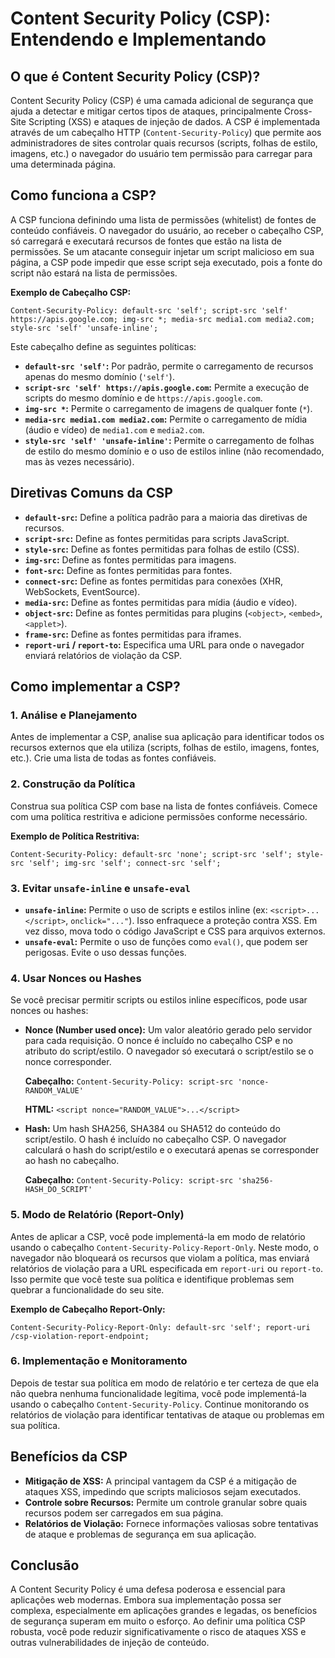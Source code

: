 # Content Security Policy (CSP): Entendendo e Implementando

## O que é Content Security Policy (CSP)?

Content Security Policy (CSP) é uma camada adicional de segurança que ajuda a detectar e mitigar certos tipos de ataques, principalmente Cross-Site Scripting (XSS) e ataques de injeção de dados. A CSP é implementada através de um cabeçalho HTTP (`Content-Security-Policy`) que permite aos administradores de sites controlar quais recursos (scripts, folhas de estilo, imagens, etc.) o navegador do usuário tem permissão para carregar para uma determinada página.

## Como funciona a CSP?

A CSP funciona definindo uma lista de permissões (whitelist) de fontes de conteúdo confiáveis. O navegador do usuário, ao receber o cabeçalho CSP, só carregará e executará recursos de fontes que estão na lista de permissões. Se um atacante conseguir injetar um script malicioso em sua página, a CSP pode impedir que esse script seja executado, pois a fonte do script não estará na lista de permissões.

**Exemplo de Cabeçalho CSP:**

```
Content-Security-Policy: default-src 'self'; script-src 'self' https://apis.google.com; img-src *; media-src media1.com media2.com; style-src 'self' 'unsafe-inline';
```

Este cabeçalho define as seguintes políticas:

*   **`default-src 'self'`:** Por padrão, permite o carregamento de recursos apenas do mesmo domínio (`'self'`).
*   **`script-src 'self' https://apis.google.com`:** Permite a execução de scripts do mesmo domínio e de `https://apis.google.com`.
*   **`img-src *`:** Permite o carregamento de imagens de qualquer fonte (`*`).
*   **`media-src media1.com media2.com`:** Permite o carregamento de mídia (áudio e vídeo) de `media1.com` e `media2.com`.
*   **`style-src 'self' 'unsafe-inline'`:** Permite o carregamento de folhas de estilo do mesmo domínio e o uso de estilos inline (não recomendado, mas às vezes necessário).

## Diretivas Comuns da CSP

*   **`default-src`:** Define a política padrão para a maioria das diretivas de recursos.
*   **`script-src`:** Define as fontes permitidas para scripts JavaScript.
*   **`style-src`:** Define as fontes permitidas para folhas de estilo (CSS).
*   **`img-src`:** Define as fontes permitidas para imagens.
*   **`font-src`:** Define as fontes permitidas para fontes.
*   **`connect-src`:** Define as fontes permitidas para conexões (XHR, WebSockets, EventSource).
*   **`media-src`:** Define as fontes permitidas para mídia (áudio e vídeo).
*   **`object-src`:** Define as fontes permitidas para plugins (`<object>`, `<embed>`, `<applet>`).
*   **`frame-src`:** Define as fontes permitidas para iframes.
*   **`report-uri` / `report-to`:** Especifica uma URL para onde o navegador enviará relatórios de violação da CSP.

## Como implementar a CSP?

### 1. Análise e Planejamento

Antes de implementar a CSP, analise sua aplicação para identificar todos os recursos externos que ela utiliza (scripts, folhas de estilo, imagens, fontes, etc.). Crie uma lista de todas as fontes confiáveis.

### 2. Construção da Política

Construa sua política CSP com base na lista de fontes confiáveis. Comece com uma política restritiva e adicione permissões conforme necessário.

**Exemplo de Política Restritiva:**

```
Content-Security-Policy: default-src 'none'; script-src 'self'; style-src 'self'; img-src 'self'; connect-src 'self';
```

### 3. Evitar `unsafe-inline` e `unsafe-eval`

*   **`unsafe-inline`:** Permite o uso de scripts e estilos inline (ex: `<script>...</script>`, `onclick="..."`). Isso enfraquece a proteção contra XSS. Em vez disso, mova todo o código JavaScript e CSS para arquivos externos.
*   **`unsafe-eval`:** Permite o uso de funções como `eval()`, que podem ser perigosas. Evite o uso dessas funções.

### 4. Usar Nonces ou Hashes

Se você precisar permitir scripts ou estilos inline específicos, pode usar nonces ou hashes:

*   **Nonce (Number used once):** Um valor aleatório gerado pelo servidor para cada requisição. O nonce é incluído no cabeçalho CSP e no atributo do script/estilo. O navegador só executará o script/estilo se o nonce corresponder.

    **Cabeçalho:** `Content-Security-Policy: script-src 'nonce-RANDOM_VALUE'`

    **HTML:** `<script nonce="RANDOM_VALUE">...</script>`

*   **Hash:** Um hash SHA256, SHA384 ou SHA512 do conteúdo do script/estilo. O hash é incluído no cabeçalho CSP. O navegador calculará o hash do script/estilo e o executará apenas se corresponder ao hash no cabeçalho.

    **Cabeçalho:** `Content-Security-Policy: script-src 'sha256-HASH_DO_SCRIPT'`

### 5. Modo de Relatório (Report-Only)

Antes de aplicar a CSP, você pode implementá-la em modo de relatório usando o cabeçalho `Content-Security-Policy-Report-Only`. Neste modo, o navegador não bloqueará os recursos que violam a política, mas enviará relatórios de violação para a URL especificada em `report-uri` ou `report-to`. Isso permite que você teste sua política e identifique problemas sem quebrar a funcionalidade do seu site.

**Exemplo de Cabeçalho Report-Only:**

```
Content-Security-Policy-Report-Only: default-src 'self'; report-uri /csp-violation-report-endpoint;
```

### 6. Implementação e Monitoramento

Depois de testar sua política em modo de relatório e ter certeza de que ela não quebra nenhuma funcionalidade legítima, você pode implementá-la usando o cabeçalho `Content-Security-Policy`. Continue monitorando os relatórios de violação para identificar tentativas de ataque ou problemas em sua política.

## Benefícios da CSP

*   **Mitigação de XSS:** A principal vantagem da CSP é a mitigação de ataques XSS, impedindo que scripts maliciosos sejam executados.
*   **Controle sobre Recursos:** Permite um controle granular sobre quais recursos podem ser carregados em sua página.
*   **Relatórios de Violação:** Fornece informações valiosas sobre tentativas de ataque e problemas de segurança em sua aplicação.

## Conclusão

A Content Security Policy é uma defesa poderosa e essencial para aplicações web modernas. Embora sua implementação possa ser complexa, especialmente em aplicações grandes e legadas, os benefícios de segurança superam em muito o esforço. Ao definir uma política CSP robusta, você pode reduzir significativamente o risco de ataques XSS e outras vulnerabilidades de injeção de conteúdo.

